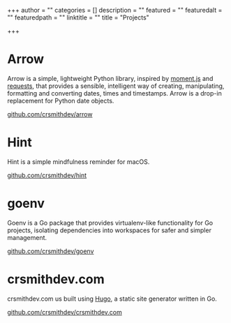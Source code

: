 +++
author = ""
categories = []
description = ""
featured = ""
featuredalt = ""
featuredpath = ""
linktitle = ""
title = "Projects"

+++

# Arrow

Arrow is a simple, lightweight Python library, inspired by [moment.js](https://github.com/timrwood/moment) and [requests](https://github.com/kennethreitz/requests), that provides a sensible, intelligent way of creating, manipulating, formatting and converting dates, times and timestamps.  Arrow is a drop-in replacement for Python date objects.

[github.com/crsmithdev/arrow](https://github.com/crsmithdev/arrow)

# Hint

Hint is a simple mindfulness reminder for macOS.

[github.com/crsmithdev/hint](https://github.com/crsmithdev/hint)

# goenv

Goenv is a Go package that provides virtualenv-like functionality for Go projects, isolating dependencies into workspaces for safer and simpler management.

[github.com/crsmithdev/goenv](https://github.com/crsmithdev/goenv)

# crsmithdev.com

crsmithdev.com us built using [Hugo](https://gohugo.io/), a static site generator written in Go.

[github.com/crsmithdev/crsmithdev.com](https://github.com/crsmithdev/crsmithdev.com)
